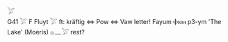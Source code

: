 𓅯  
G41 𓅯 F Fluyt 𓅯 ft: kräftig ⇔ Pow ⇔ Vaw letter! Fayum Ⲫⲓⲟⲙ p3-ym 'The Lake' (Moeris) 𓐍𓈖𓅯 rest?  
